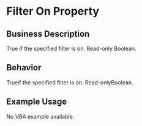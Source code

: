 # Filter On Property

## Business Description
True if the specified filter is on. Read-only Boolean.

## Behavior
Trueif the specified filter is on. Read-onlyBoolean.

## Example Usage
No VBA example available.